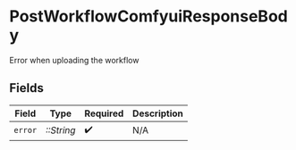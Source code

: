 # PostWorkflowComfyuiResponseBody

Error when uploading the workflow


## Fields

| Field              | Type               | Required           | Description        |
| ------------------ | ------------------ | ------------------ | ------------------ |
| `error`            | *::String*         | :heavy_check_mark: | N/A                |